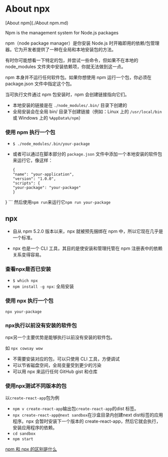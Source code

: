 # About npx

[About npm](./About npm.md)


Npm is the management system for Node.js packages

npm（node package manager）是你安装 Node.js 时开箱即用的依赖/包管理器。它为开发者提供了一种在全局和本地安装包的方法。

有时你可能想看一下特定的包，并尝试一些命令，但如果不在本地的 node_modules 文件夹中安装依赖项，你就无法做到这一点。


npm 本身并不运行任何软件包。如果你想使用 npm 运行一个包，你必须在 package.json 文件中指定这个包。

当可执行文件通过 npm 包安装时，npm 会创建链接指向它们。

* 本地安装的链接是在 `./node_modules/.bin/` 目录下创建的
* 全局安装会在全局 bin/ 目录下创建链接（例如：Linux 上的 `/usr/local/bin` 或 Windows 上的 `%AppData%/npm`）



### 使用 npm 执行一个包

* `$ ./node_modules/.bin/your-package`
* 或者可以通过在脚本部分的 `package.json` 文件中添加一个本地安装的软件包来运行它，像这样：

	```
	{
  "name": "your-application",
  "version": "1.0.0",
  "scripts": {
    "your-package": "your-package"
  }
}
	```
	然后使用`npm run`来运行它`npm run your-package`

## npx

* 自从 npm 5.2.0 版本以来，npx 就被预先捆绑在 npm 中，所以它现在几乎是一个标准。

* npx 也是一个 CLI 工具，其目的是使安装和管理托管在 npm 注册表中的依赖关系变得容易。

### 查看npx是否已安装

* `$ which npx`
* `npm install -g npx`: 全局安装


### 使用 npx 执行一个包

`npx your-package`



### npx执行以前没有安装的软件包


npx另一个主要优势是能够执行以前没有安装的软件包。

如 `npx cowsay wow`

* 不需要安装对应的包，可以只使用 CLI 工具，方便调试
* 可以节省磁盘空间，全局变量受到更少的污染
* 可以用 npx 来运行任何 GitHub gist 和仓库

### 使用npx测试不同版本的包

以`create-react-app`包为例

 * `npm v create-react-app`输出包`create-react-app`的dist 标签。
 * `npx create-react-app@next sandbox`在沙盒目录内创建next dist标签的应用程序。npx 会暂时安装下一个版本的 create-react-app，然后它就会执行，安装应用程序的依赖。
 * `cd sandbox`
 * `npm start`


[npm 和 npx 的区别是什么](https://www.freecodecamp.org/chinese/news/npm-vs-npx-whats-the-difference/)
